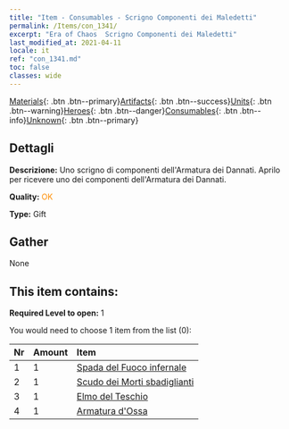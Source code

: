 ```yaml
---
title: "Item - Consumables - Scrigno Componenti dei Maledetti"
permalink: /Items/con_1341/
excerpt: "Era of Chaos  Scrigno Componenti dei Maledetti"
last_modified_at: 2021-04-11
locale: it
ref: "con_1341.md"
toc: false
classes: wide
---
```

 [Materials](/it/Items/){: .btn .btn--primary}[Artifacts](/it/Items/Artifacts/){: .btn .btn--success}[Units](/it/Items/Units/){: .btn .btn--warning}[Heroes](/it/Items/Heroes/){: .btn .btn--danger}[Consumables](/it/Items/Consumables/){: .btn .btn--info}[Unknown](/it/Items/Unknown/){: .btn .btn--primary}

## Dettagli
 **Descrizione:** Uno scrigno di componenti dell'Armatura dei Dannati. Aprilo per ricevere uno dei componenti dell'Armatura dei Dannati.

 **Quality:** <span style="color: #FF8C00">OK</span>

 **Type:** Gift

## Gather

  None

## This item contains:

 **Required Level to open:** 1

 You would need to choose 1 item from the list (0):

  | Nr | Amount |     Item    |
  |:---|:-------|:------------|
  | 1 | 1 | [Spada del Fuoco infernale](/it/Items/art_121/) | 
  | 2 | 1 | [Scudo dei Morti sbadiglianti](/it/Items/art_122/) | 
  | 3 | 1 | [Elmo del Teschio](/it/Items/art_123/) | 
  | 4 | 1 | [Armatura d'Ossa](/it/Items/art_124/) | 

